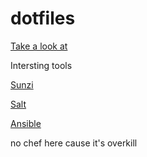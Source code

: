 # dotfiles

[Take a look at](https://github.com/thoughtbot/dotfiles/blob/master/vimrc)

Intersting tools

[Sunzi](https://github.com/kenn/sunzi)

[Salt](https://saltstack.com/)

[Ansible](https://www.ansible.com/)

no chef here cause it's overkill
